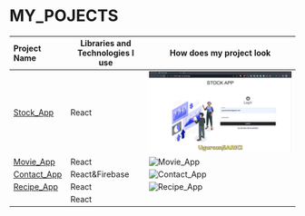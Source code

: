 # MY_POJECTS

| Project Name                                                     | Libraries and Technologies I use | How does my project look        |
| :--------------------------------------------------------------- | -------------------------------- | ------------------------------- |
| [Stock_App](https://stock-app-us.vercel.app/) | React                     | ![Stock_App](https://github.com/UgurcanSARICI/stock_app/blob/main/stock.gif?raw=true) |
| [Movie_App](https://react-movie-app-us.vercel.app/) | React                     | ![Movie_App](https://github.com/UgurcanSARICI/react_movie_app/blob/main/movie.gif?raw=true) |
| [Contact_App](https://react-firebase-contact-app.vercel.app/) | React&Firebase                     | ![Contact_App](https://github.com/UgurcanSARICI/react_firebase_contact_app/blob/main/contact_firebase.gif?raw=true) |
| [Recipe_App](https://react-recipe-app-us.netlify.app/) | React                     | ![Recipe_App](https://github.com/UgurcanSARICI/react_recipe_app/blob/main/recipe.gif?raw=true) |
| []() | React                     | ![]() |
